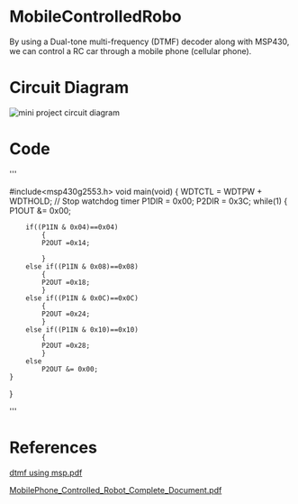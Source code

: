 # MobileControlledRobo
By using a Dual-tone multi-frequency (DTMF) decoder along with MSP430, we can control a RC car through a mobile phone (cellular phone).

# Circuit Diagram
![mini project circuit diagram](https://user-images.githubusercontent.com/49431830/140966311-674ac0bb-66ff-4fcb-9e6b-39e5ab8e021c.jpg)

# Code
'''

#include<msp430g2553.h>
void main(void)
{
	WDTCTL = WDTPW + WDTHOLD;		// Stop watchdog timer
	P1DIR = 0x00;
	P2DIR = 0x3C;
	while(1)
	{
		P1OUT &= 0x00;


		if((P1IN & 0x04)==0x04)
			{
			P2OUT =0x14;

			}
		else if((P1IN & 0x08)==0x08)
			{
			P2OUT =0x18;
			}
		else if((P1IN & 0x0C)==0x0C)
			{
			P2OUT =0x24;
			}
		else if((P1IN & 0x10)==0x10)
			{
			P2OUT =0x28;
			}
		else
			P2OUT &= 0x00;
	}

}

'''

# References

[dtmf using msp.pdf](https://github.com/vinpremkumar/MobileControlledRobo/files/7506505/dtmf.using.msp.pdf)

[MobilePhone_Controlled_Robot_Complete_Document.pdf](https://github.com/vinpremkumar/MobileControlledRobo/files/7506506/MobilePhone_Controlled_Robot_Complete_Document.pdf)



